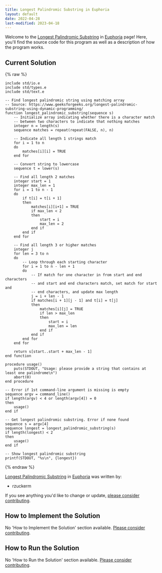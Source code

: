 ```yaml
---
title: Longest Palindromic Substring in Euphoria
layout: default
date: 2022-04-28
last-modified: 2023-04-18
---
```


Welcome to the [Longest Palindromic Substring](https://sampleprograms.io/projects/longest-palindromic-substring) in [Euphoria](https://sampleprograms.io/languages/euphoria) page! Here, you'll find the source code for this program as well as a description of how the program works.

## Current Solution

{% raw %}

```euphoria
include std/io.e
include std/types.e
include std/text.e

-- Find longest palindromic string using matching array
-- Source: https://www.geeksforgeeks.org/longest-palindromic-substring-using-dynamic-programming/
function longest_palindromic_substring(sequence s)
    -- Initialize array indicating whether there is a character match
    -- between two characters to indicate that nothing matches
    integer n = length(s)
    sequence matches = repeat(repeat(FALSE, n), n)

    -- Indicate all length 1 strings match
    for i = 1 to n
    do
        matches[i][i] = TRUE
    end for

    -- Convert string to lowercase
    sequence t = lower(s)

    -- Find all length 2 matches
    integer start = 1
    integer max_len = 1
    for i = 1 to n - 1
    do
        if t[i] = t[i + 1]
        then
            matches[i][i+1] = TRUE
            if max_len < 2
            then
                start = i
                max_len = 2
            end if
        end if
    end for

    -- Find all length 3 or higher matches
    integer j
    for len = 3 to n
    do
        -- Loop through each starting character
        for i = 1 to n - len + 1
        do
            -- If match for one character in from start and end characters
            -- and start and end characters match, set match for start and
            -- end characters, and update max length
            j = i + len - 1
            if matches[i + 1][j - 1] and t[i] = t[j]
            then
                matches[i][j] = TRUE
                if len > max_len
                then
                    start = i
                    max_len = len
                end if
            end if
        end for
    end for

    return s[start..start + max_len - 1]
end function

procedure usage()
    puts(STDOUT, "Usage: please provide a string that contains at least one palindrome\n")
    abort(0)
end procedure

-- Error if 1st command-line argument is missing is empty
sequence argv = command_line()
if length(argv) < 4 or length(argv[4]) = 0
then
    usage()
end if

-- Get longest palindromic substring. Error if none found
sequence s = argv[4]
sequence longest = longest_palindromic_substring(s)
if length(longest) < 2
then
    usage()
end if

-- Show longest palindromic substring
printf(STDOUT, "%s\n", {longest})
```

{% endraw %}

[Longest Palindromic Substring](https://sampleprograms.io/projects/longest-palindromic-substring) in [Euphoria](https://sampleprograms.io/languages/euphoria) was written by:

- rzuckerm

If you see anything you'd like to change or update, [please consider contributing](https://github.com/TheRenegadeCoder/sample-programs).

## How to Implement the Solution

No 'How to Implement the Solution' section available. [Please consider contributing](https://github.com/TheRenegadeCoder/sample-programs-website).

## How to Run the Solution

No 'How to Run the Solution' section available. [Please consider contributing](https://github.com/TheRenegadeCoder/sample-programs-website).